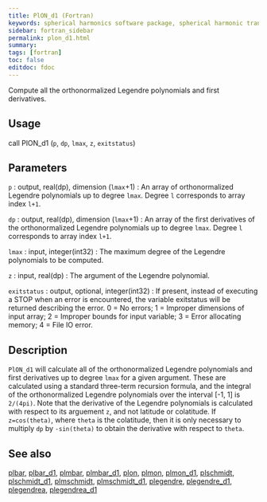```yaml
---
title: PlON_d1 (Fortran)
keywords: spherical harmonics software package, spherical harmonic transform, legendre functions, multitaper spectral analysis, fortran, Python, gravity, magnetic field
sidebar: fortran_sidebar
permalink: plon_d1.html
summary:
tags: [fortran]
toc: false
editdoc: fdoc
---
```


Compute all the orthonormalized Legendre polynomials and first derivatives.

## Usage

call PlON_d1 (`p`, `dp`, `lmax`, `z`, `exitstatus`)

## Parameters

`p` : output, real(dp), dimension (`lmax`+1)
:   An array of orthonormalized Legendre polynomials up to degree `lmax`. Degree `l` corresponds to array index `l+1`.

`dp` : output, real(dp), dimension (`lmax`+1)
:   An array of the first derivatives of the orthonormalized Legendre polynomials up to degree `lmax`. Degree `l` corresponds to array index `l+1`.

`lmax` : input, integer(int32)
:   The maximum degree of the Legendre polynomials to be computed.

`z` : input, real(dp)
:   The argument of the Legendre polynomial.

`exitstatus` : output, optional, integer(int32)
:   If present, instead of executing a STOP when an error is encountered, the variable exitstatus will be returned describing the error. 0 = No errors; 1 = Improper dimensions of input array; 2 = Improper bounds for input variable; 3 = Error allocating memory; 4 = File IO error.

## Description

`PlON_d1` will calculate all of the orthonormalized Legendre polynomials and first derivatives up to degree `lmax` for a given argument. These are calculated using a standard three-term recursion formula, and the integral of the orthonormalized Legendre polynomials over the interval [-1, 1] is `2/(4pi)`. Note that the derivative of the Legendre polynomials is calculated with respect to its arguement `z`, and not latitude or colatitude. If `z=cos(theta)`, where `theta` is the colatitude, then it is only necessary to multiply `dp` by `-sin(theta)` to obtain the derivative with respect to `theta`.

## See also

[plbar](plbar.html), [plbar_d1](plbar_d1.html), [plmbar](plmbar.html), [plmbar_d1](plmbar_d1.html), [plon](plon.html), [plmon](plmon.html), [plmon_d1](plmon_d1.html), [plschmidt](plschmidt.html), [plschmidt_d1](plschmidt_d1.html), [plmschmidt](plmschmidt.html), [plmschmidt_d1](plmschmidt_d1.html), [plegendre](plegendre.html), [plegendre_d1](plegendre_d1.html), [plegendrea](plegendrea.html), [plegendrea_d1](plegendrea_d1.html)
